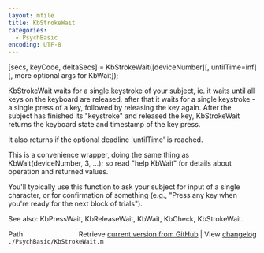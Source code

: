 ```yaml
---
layout: mfile
title: KbStrokeWait
categories:
  - PsychBasic
encoding: UTF-8
---
```


[secs, keyCode, deltaSecs] = KbStrokeWait([deviceNumber][, untilTime=inf][, more optional args for KbWait]);

KbStrokeWait waits for a single keystroke of your subject, ie. it waits
until all keys on the keyboard are released, after that it waits for a
single keystroke - a single press of a key, followed by releasing the key
again. After the subject has finished its "keystroke" and released the key,
KbStrokeWait returns the keyboard state and timestamp of the key press.

It also returns if the optional deadline 'untilTime' is reached.

This is a convenience wrapper, doing the same thing as
KbWait(deviceNumber, 3, ...); so read "help KbWait" for details about
operation and returned values.

You'll typically use this function to ask your subject for input of a
single character, or for confirmation of something (e.g., "Press any key
when you're ready for the next block of trials").

See also: KbPressWait, KbReleaseWait, KbWait, KbCheck, KbStrokeWait.


<div class="code_header" style="text-align:right;">
  <span style="float:left;">Path&nbsp;&nbsp;</span> <span class="counter">Retrieve <a href=
  "https://raw.github.com/Psychtoolbox-3/Psychtoolbox-3/beta/./PsychBasic/KbStrokeWait.m">current version from GitHub</a> | View <a href=
  "https://github.com/Psychtoolbox-3/Psychtoolbox-3/commits/beta/./PsychBasic/KbStrokeWait.m">changelog</a></span>
</div>
<div class="code">
  <code>./PsychBasic/KbStrokeWait.m</code>
</div>

